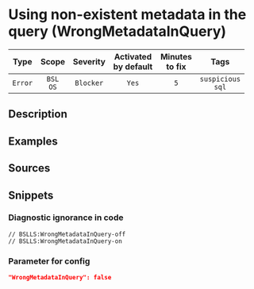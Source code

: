 # Using non-existent metadata in the query (WrongMetadataInQuery)

|  Type   |        Scope        | Severity  |    Activated<br>by default    |    Minutes<br>to fix    |            Tags             |
|:-------:|:-------------------:|:---------:|:-----------------------------:|:-----------------------:|:---------------------------:|
| `Error` |    `BSL`<br>`OS`    | `Blocker` |             `Yes`             |           `5`           |    `suspicious`<br>`sql`    |

<!-- Блоки выше заполняются автоматически, не трогать -->
## Description
<!-- Описание диагностики заполняется вручную. Необходимо понятным языком описать смысл и схему работу -->

## Examples
<!-- В данном разделе приводятся примеры, на которые диагностика срабатывает, а также можно привести пример, как можно исправить ситуацию -->

## Sources
<!-- Необходимо указывать ссылки на все источники, из которых почерпнута информация для создания диагностики -->
<!-- Примеры источников

* Источник: [Стандарт: Тексты модулей](https://its.1c.ru/db/v8std#content:456:hdoc)
* Полезная информация: [Отказ от использования модальных окон](https://its.1c.ru/db/metod8dev#content:5272:hdoc)
* Источник: [Cognitive complexity, ver. 1.4](https://www.sonarsource.com/docs/CognitiveComplexity.pdf) -->

## Snippets

<!-- Блоки ниже заполняются автоматически, не трогать -->
### Diagnostic ignorance in code

```bsl
// BSLLS:WrongMetadataInQuery-off
// BSLLS:WrongMetadataInQuery-on
```

### Parameter for config

```json
"WrongMetadataInQuery": false
```
